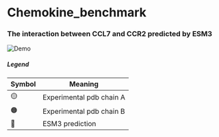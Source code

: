# Chemokine_benchmark
### The interaction between CCL7 and CCR2 predicted by ESM3
![Demo](Esms/ESM3/gifs/output.gif)

##### Legend



| Symbol | Meaning                   |
|--------|---------------------------|
| 🟡     | Experimental pdb chain A  |
| 🟠     | Experimental pdb chain B  |
| 🔵     | ESM3 prediction           |


